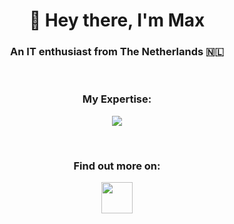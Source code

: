 <h1 align="center">👋 Hey there, I'm Max</h1>
<h3 align="center">An IT enthusiast from The Netherlands 🇳🇱</h3>
<p>&nbsp;</p>
<h3 align="center">My Expertise:</h3>
<p align="center">
  <a href="https://maxkruiswegt.com/pages/experience">
    <img src="https://skillicons.dev/icons?i=vue,js,html,css,cs,java,php,mysql"/>
  </a>
</p>
<p>&nbsp;</p>
<h3 align="center">Find out more on:</h3>
<p align="center">
  <a href="https://maxkruiswegt.com">
    <img src="https://maxkruiswegt.com/images/MKLogoLight.webp" height="50">
  </a>
</p>
